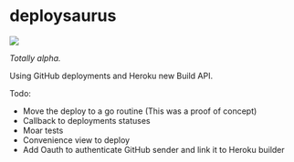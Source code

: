 deploysaurus
============
![](http://media.lehighvalleylive.com/movies_impact/photo/jurassic-park-641885445e880d2e.jpg)


*Totally alpha.*

Using GitHub deployments and Heroku new Build API.

Todo:

* Move the deploy to a go routine (This was a proof of concept)
* Callback to deployments statuses
* Moar tests
* Convenience view to deploy
* Add Oauth to authenticate GitHub sender and link it to Heroku builder
